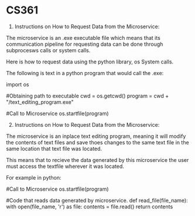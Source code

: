 # CS361

1. Instructions on How to Request Data from the Microservice:

The microservice is an .exe executable file which means that its communication pipeline for requesting data can be done through subprocesws calls or system calls.

Here is how to request data using the python library, os System calls.

The following is text in a python program that would call the .exe:

import os

#Obtaining path to executable
cwd = os.getcwd()
program = cwd + "/text_editing_program.exe"

#Call to Microservice
os.startfile(program)


2. Instructions on How to Request Data from the Microservice:

The microservice is an inplace text editing program, meaning it will modify the contents of text files and save thoes changes to the same text file in the same location that text file was located.

This means that to recieve the data generated by this microservice the user must access the textfile wherever it was located.

For example in python:

#Call to Microservice
os.startfile(program)

#Code that reads data generated by microservice.
def read_file(file_name):
    with open(file_name, 'r') as file:
        contents = file.read()
    return contents